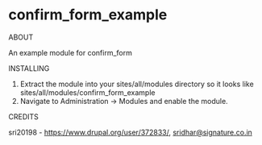 confirm_form_example
====================

ABOUT

An example module for confirm_form

INSTALLING

1. Extract the module into your sites/all/modules directory so it looks like sites/all/modules/confirm_form_example
2. Navigate to Administration -> Modules and enable the module.

CREDITS

sri20198 - https://www.drupal.org/user/372833/, sridhar@signature.co.in

